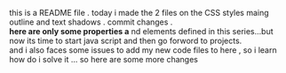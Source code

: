 this is a README file .
today i made the 2 files on the CSS styles maing outline and text shadows .
commit changes .
<br><strong>here are only some properties a</strong>
nd elements defined in this series...but now its time to start java script
and then go forword to projects.
<br>
and i also faces some issues to add my new code files to here , so i learn how do i solve it ...
so here are some more changes 
